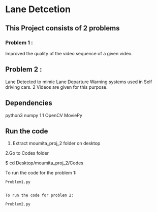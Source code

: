 # Lane Detcetion

## This Project consists of 2 problems 

### Problem 1 : 
Improved the quality of the video sequence of a given video.

## Problem 2 :
Lane Detected to mimic Lane Departure Warning systems used in Self driving cars. 
2 Videos are given for this purpose.


## Dependencies 
python3
numpy 1.1 
OpenCV
MoviePy


## Run the code

1. Extract moumita_proj_2 folder on desktop

2.Go to Codes folder
  
$ cd Desktop/moumita_proj_2/Codes

 To run the code for the problem 1:
````
Problem1.py


To run the code for problem 2: 

Problem2.py



 

